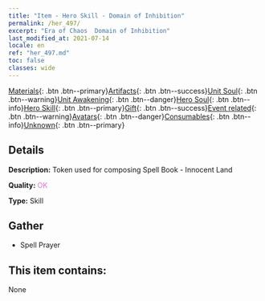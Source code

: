 ```yaml
---
title: "Item - Hero Skill - Domain of Inhibition"
permalink: /her_497/
excerpt: "Era of Chaos  Domain of Inhibition"
last_modified_at: 2021-07-14
locale: en
ref: "her_497.md"
toc: false
classes: wide
---
```

 [Materials](/Items/){: .btn .btn--primary}[Artifacts](/Items/Artifacts/){: .btn .btn--success}[Unit Soul](/Items/UnitSoul/){: .btn .btn--warning}[Unit Awakening](/Items/UnitAwakening/){: .btn .btn--danger}[Hero Soul](/Items/HeroSoul/){: .btn .btn--info}[Hero Skill](/Items/HeroSkill/){: .btn .btn--primary}[Gift](/Items/Gift/){: .btn .btn--success}[Event related](/Items/Events/){: .btn .btn--warning}[Avatars](/Items/Avatars/){: .btn .btn--danger}[Consumables](/Items/Consumables/){: .btn .btn--info}[Unknown](/Items/Unknown/){: .btn .btn--primary}

## Details
 **Description:** Token used for composing Spell Book - Innocent Land

 **Quality:** <span style="color: #DA70D6">OK</span>

 **Type:** Skill

## Gather

*    Spell Prayer 

## This item contains:

  None

